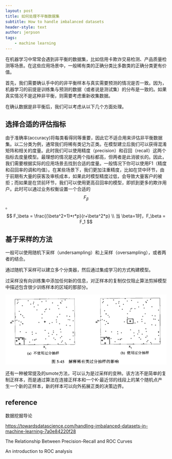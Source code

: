 ```yaml
---
layout: post
title: 如何处理不平衡数据集
subtitle: How to handle imbalanced datasets
header-style: text
author: jerpson
tags:
    - machine learning
---
```


在机器学习中常常会遇到非平衡的数据集，比如信用卡欺诈交易检测、产品质量检测等场景。在这些应用场景中，一般稀有类的正确分类比多数类的正确分类更有价值。

首先，我们需要确认手中的的非平衡样本与真实需要预测的情况是否一致。因为，机器学习的前提是训练集与预测的数据（或者说是测试集）的分布是一致的。如果真实情况不是这种非平衡，则需要考虑重新收集数据。

在确认数据是非平衡后，我们可以考虑从以下几个方面处理。

## 选择合适的评估指标

由于准确率(accuracy)将每类看得同等重要，因此它不适合用来评估非平衡数据集。以二分类为例，通常我们将稀有类记为正类。在模型建立后我们可以获得混淆矩阵和相关的度量。此时我们可以使用精度（precision）和召回（recall）这两个指标去度量模型。最理想的情况是这两个指标都高，但两者是此消彼长的。因此，我们需要根据实际的应用场景去找到合适的度量。一般情况下你可以使用F1（精度和召回率的调和均值）。在某些场景下，我们更加注重精度，比如在贷中环节，由于前期有大量的获客及审核成本，如果此时模型精度过低，会导致大量客户的被拒；而如果是在贷前环节，我们可以使用更高召回率的模型，即抓到更多的欺诈用户。此时可以通过业务权衡设置一个合适的$$F_\beta$$。
$$
F_\beta = \frac{(\beta^2+1)*r*p}{r+\beta^2*p} \\
当 \beta=1时，F_\beta = F_1
$$

## 基于采样的方法

一般可以使用随机下采样（undersampling）和上采样（oversampling），或者两者的结合。

通过随机下采样可以建立多个分类器，然后通过集成学习的方式构建模型。

过采样没有向训练集中添加任何新的信息，对正样本的复制仅仅阻止算法剪掉模型中描述包含很少训练样本的区域的那部分。

![1557304486972](/img/in-post/1557304486972.png)

还有一种被常提及的smote方法，可以认为是过采样的变种。该方法不是简单的复制正样本，而是通过算法在连接正样本和一个K-最近邻的线段上的某个随机点产生一个新的正样本，新的样本可以向外拓展正类的决策边界。

## reference

数据挖掘导论

<https://towardsdatascience.com/handling-imbalanced-datasets-in-machine-learning-7a0e84220f28>

The Relationship Between Precision-Recall and ROC Curves 

An introduction to ROC analysis 